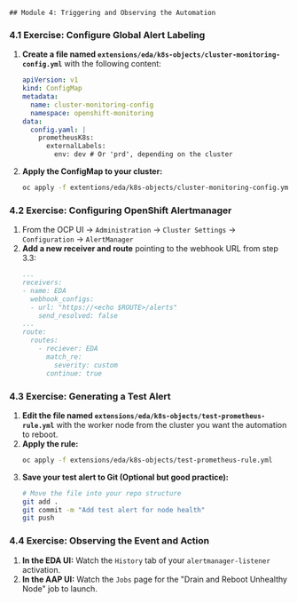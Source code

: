     ## Module 4: Triggering and Observing the Automation

### 4.1 Exercise: Configure Global Alert Labeling

1.  **Create a file named `extensions/eda/k8s-objects/cluster-monitoring-config.yml`** with the following content:
    ```yaml
    apiVersion: v1
    kind: ConfigMap
    metadata:
      name: cluster-monitoring-config
      namespace: openshift-monitoring
    data:
      config.yaml: |
        prometheusK8s:
          externalLabels:
            env: dev # Or 'prd', depending on the cluster
    ```
2.  **Apply the ConfigMap to your cluster:**
    ```bash
    oc apply -f extentions/eda/k8s-objects/cluster-monitoring-config.yml
    ```

### 4.2 Exercise: Configuring OpenShift Alertmanager

1.  From the OCP UI -> `Administration` -> `Cluster Settings` -> `Configuration` -> `AlertManager`
2.  **Add a new receiver and route** pointing to the webhook URL from step 3.3:
     ```yaml
     ...
     receivers:
     - name: EDA
       webhook_configs:
       - url: "https://<echo $ROUTE>/alerts"
         send_resolved: false
     ...
     route:
       routes:
         - reciever: EDA
           match_re:
             severity: custom
           continue: true
     ```

### 4.3 Exercise: Generating a Test Alert

1.  **Edit the file named `extensions/eda/k8s-objects/test-prometheus-rule.yml`** with the worker node from the cluster you want the automation to reboot.
2.  **Apply the rule:**
    ```bash
    oc apply -f extensions/eda/k8s-objects/test-prometheus-rule.yml
    ```
3.  **Save your test alert to Git (Optional but good practice):**
    ```bash
    # Move the file into your repo structure
    git add .
    git commit -m "Add test alert for node health"
    git push
    ```

### 4.4 Exercise: Observing the Event and Action

1.  **In the EDA UI:** Watch the `History` tab of your `alertmanager-listener` activation.
2.  **In the AAP UI:** Watch the `Jobs` page for the "Drain and Reboot Unhealthy Node" job to launch.

